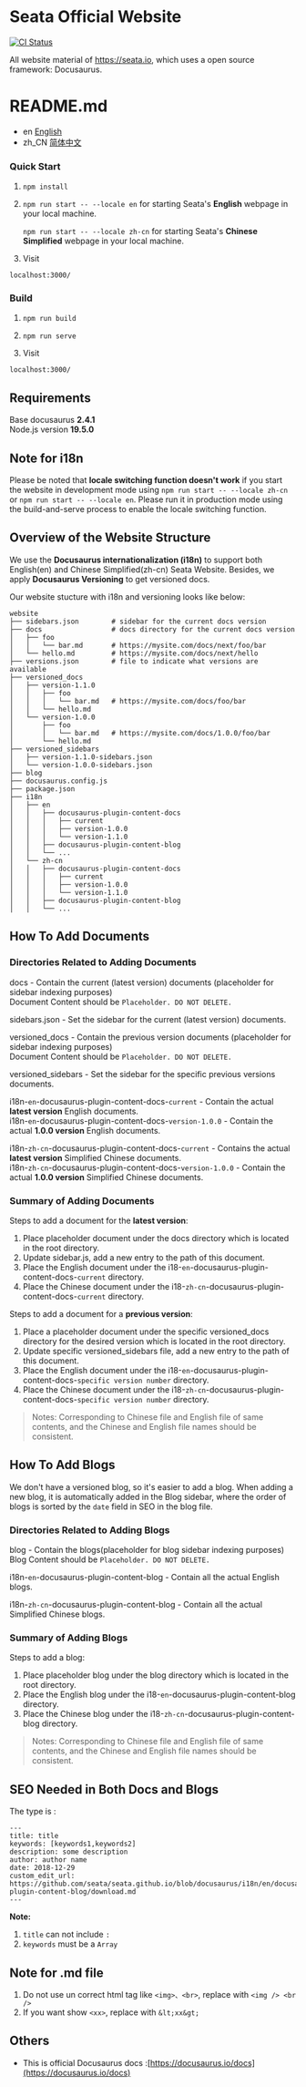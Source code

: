 # Seata Official Website

[![CI Status](https://github.com/seata/seata.github.io/workflows/CI/badge.svg)](https://github.com/seata/seata.github.io/actions)

All website material of https://seata.io, which uses a open source framework: Docusaurus.

# README.md
- en [English](README.md)
- zh_CN [简体中文](readme/README.zh_CN.md)

### Quick Start

1. `npm install`

2. `npm run start -- --locale en` for starting Seata's **English** webpage in your local machine.

    `npm run start -- --locale zh-cn` for starting Seata's **Chinese Simplified** webpage in your local machine.

3. Visit
```
localhost:3000/
```

### Build

1. `npm run build`

2. `npm run serve`

3. Visit
```
localhost:3000/
```

## Requirements
Base docusaurus **2.4.1**  
Node.js version **19.5.0**

## Note for i18n
Please be noted that **locale switching function doesn't work** if you start the website in development mode using `npm run start -- --locale zh-cn` or `npm run start -- --locale en`. Please run it in production mode using the build-and-serve process to enable the locale switching function.

## Overview of the Website Structure
We use the **Docusaurus internationalization (i18n)** to support both English(en) and Chinese Simplified(zh-cn) Seata Website. Besides, we apply **Docusaurus Versioning** to get versioned docs.

Our website stucture with i18n and versioning looks like below:
```
website  
├── sidebars.json        # sidebar for the current docs version
├── docs                 # docs directory for the current docs version
│   ├── foo  
│   │   └── bar.md       # https://mysite.com/docs/next/foo/bar  
│   └── hello.md         # https://mysite.com/docs/next/hello  
├── versions.json        # file to indicate what versions are available
├── versioned_docs  
│   ├── version-1.1.0  
│   │   ├── foo  
│   │   │   └── bar.md   # https://mysite.com/docs/foo/bar  
│   │   └── hello.md  
│   └── version-1.0.0  
│       ├── foo  
│       │   └── bar.md   # https://mysite.com/docs/1.0.0/foo/bar  
│       └── hello.md  
├── versioned_sidebars  
│   ├── version-1.1.0-sidebars.json  
│   └── version-1.0.0-sidebars.json  
├── blog 
├── docusaurus.config.js  
├── package.json  
├── i18n
│   ├── en
│   │   ├── docusaurus-plugin-content-docs
│   │   │   ├── current
│   │   │   ├── version-1.0.0
│   │   │   └── version-1.1.0
│   │   ├── docusaurus-plugin-content-blog
│   │   └── ...
│   └── zh-cn
│   │   ├── docusaurus-plugin-content-docs
│   │   │   ├── current
│   │   │   ├── version-1.0.0
│   │   │   └── version-1.1.0
│   │   ├── docusaurus-plugin-content-blog
│   │   └── ...
```

## How To Add Documents

### Directories Related to Adding Documents
docs - Contain the current (latest version) documents (placeholder for sidebar indexing purposes)  
    Document Content should be `Placeholder. DO NOT DELETE.`

sidebars.json - Set the sidebar for the current (latest version) documents.

versioned_docs - Contain the previous version documents (placeholder for sidebar indexing purposes)  
    Document Content should be `Placeholder. DO NOT DELETE.`

versioned_sidebars - Set the sidebar for the specific previous versions documents.

i18n-`en`-docusaurus-plugin-content-docs-`current` - Contain the actual **latest version** English documents.  
i18n-`en`-docusaurus-plugin-content-docs-`version-1.0.0` - Contain the actual **1.0.0 version** English documents.

i18n-`zh-cn`-docusaurus-plugin-content-docs-`current` - Contains the actual **latest version** Simplified Chinese documents.  
i18n-`zh-cn`-docusaurus-plugin-content-docs-`version-1.0.0` - Contain the actual **1.0.0 version** Simplified Chinese documents.

### Summary of Adding Documents
Steps to add a document for the **latest version**:

1. Place placeholder document under the docs directory which is located in the root directory.
2. Update sidebar.js, add a new entry to the path of this document.
3. Place the English document under the i18-`en`-docusaurus-plugin-content-docs-`current` directory.
4. Place the Chinese document under the i18-`zh-cn`-docusaurus-plugin-content-docs-`current` directory.

Steps to add a document for a **previous version**:

1. Place a placeholder document under the specific versioned_docs directory for the desired version which is located in the root directory.
2. Update specific versioned_sidebars file, add a new entry to the path of this document.
3. Place the English document under the i18-`en`-docusaurus-plugin-content-docs-`specific version number` directory.
4. Place the Chinese document under the i18-`zh-cn`-docusaurus-plugin-content-docs-`specific version number` directory.

>  Notes: Corresponding to Chinese file and English file of same contents, and the Chinese and English file names should be consistent.


## How To Add Blogs
We don't have a versioned blog, so it's easier to add a blog. When adding a new blog, it is automatically added in the Blog sidebar, where the order of blogs is sorted by the `date` field in SEO in the blog file.

### Directories Related to Adding Blogs
blog - Contain the blogs(placeholder for blog sidebar indexing purposes)  
    Blog Content should be `Placeholder. DO NOT DELETE.`

i18n-`en`-docusaurus-plugin-content-blog - Contain all the actual English blogs.  

i18n-`zh-cn`-docusaurus-plugin-content-blog - Contain all the actual Simplified Chinese blogs.  

### Summary of Adding Blogs
Steps to add a blog:

1. Place placeholder blog under the blog directory which is located in the root directory.
2. Place the English blog under the i18-`en`-docusaurus-plugin-content-blog directory.
3. Place the Chinese blog under the i18-`zh-cn`-docusaurus-plugin-content-blog directory.

>  Notes: Corresponding to Chinese file and English file of same contents, and the Chinese and English file names should be consistent.

## SEO Needed in Both Docs and Blogs

The type is :
```
---
title: title
keywords: [keywords1,keywords2]
description: some description
author: author name
date: 2018-12-29
custom_edit_url: https://github.com/seata/seata.github.io/blob/docusaurus/i18n/en/docusaurus-plugin-content-blog/download.md
---
```
**Note:**
1. `title` can not include `:` 
2. `keywords` must be a `Array`
<!-- 3. `custom_edit_url` is a link to the doc in this repo, required. -->

## Note for .md file
1. Do not use un correct html tag like `<img>、<br>`, replace with `<img /> <br />`
2. If you want show `<xx>`, replace with `&lt;xx&gt;`

## Others

+ This is official Docusaurus docs :[https://docusaurus.io/docs](https://docusaurus.io/docs)
